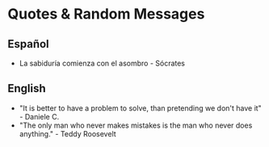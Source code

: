 # Quotes & Random Messages

## Español

- La sabiduría comienza con el asombro - Sócrates

## English

- "It is better to have a problem to solve, than pretending we don't have it" - Daniele C.
- "The only man who never makes mistakes is the man who never does anything." - Teddy Roosevelt
